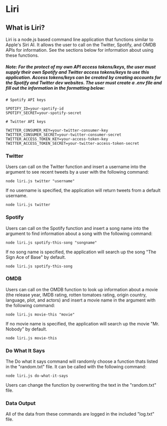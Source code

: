 # Liri 

## What is Liri?
Liri is a node.js based command line application that functions similar to Apple's Siri AI. It allows the user to call on the Twitter, Spotify, and OMDB APIs for information. See the sections below for information about using these functions.


##### Note: For the protect of my own API access tokens/keys, the user must supply their own Spotify and Twitter access tokens/keys to use this application. Access tokens/keys can be created by creating accounts for the Spotify and Twitter dev websites. The user must create a .env file and fill out the information in the formatting below:

```
# Spotify API keys

SPOTIFY_ID=your-spotify-id
SPOTIFY_SECRET=your-spotify-secret

# Twitter API keys

TWITTER_CONSUMER_KEY=your-twitter-consumer-key
TWITTER_CONSUMER_SECRET=your-twitter-consumer-secret
TWITTER_ACCESS_TOKEN_KEY=your-access-token-key
TWITTER_ACCESS_TOKEN_SECRET=your-twitter-access-token-secret
```


### Twitter 
Users can call on the Twitter function and insert a username into the argument to see recent tweets by a user with the following command:
```
node liri.js twitter "username"
```

If no username is specified, the application will return tweets from a default username.
```
node liri.js twitter
```

### Spotify
Users can call on the Spotify function and insert a song name into the argument to find information about a song with the following command:
```
node liri.js spotify-this-song "songname"
```

If no song name is specified, the application will search up the song "The Sign Ace of Base" by default.
``` 
node liri.js spotify-this-song
```

### OMDB
Users can call on the OMDB function to look up information about a movie (the release year, IMDB rating, rotten tomatoes rating, origin country, language, plot, and actors) and insert a movie name in the argument with the following command:
```
node liri.js movie-this "movie"
```

If no movie name is specified, the application will search up the movie "Mr. Nobody" by default.
```
node liri.js movie-this
```

### Do What It Says
The Do what it says command will randomly choose a function thats listed in the "random.txt" file. It can be called with the following command:
```
node liri.js do-what-it-says
```
Users can change the function by overwriting the text in the "random.txt" file.

### Data Output
All of the data from these commands are logged in the included "log.txt" file.
